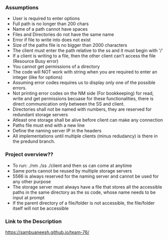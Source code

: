 ### Assumptions
- User is required to enter options
- Full path is no longer than 200 chars
- Name of a path cannot have spaces
- Files and Directories do not have the same name
- Error if file to write into does not exist
- Size of the paths file is no bigger than 2000 characters
- The client must enter the path relative to the ss and it must begin with '/'
- If a client is writing to a file, then the other client can't access the file (Resource Busy error)
- You cannot get permissions of a directory
- The code will NOT work with string when you are required to enter an integer (like for options)
- Assuming error codes requires us to display only one of the possible errors.
- Not printing error codes on the NM side (For bookkeeping) for read, write and get permissions becuase for these functionalities, there is direct communication only between the SS and client.
- Directories shall not be named with numbers, they are reserved for redundant storage servers
- Atleast one storage shall be alive before client can make any connection
- Paths file must end with a new line
- Define the naming server IP in the headers
- All implementations until multiple clients (minus redudancy) is there in the predund branch.

### Project overview??
- To run: ./nm ./ss ./client and then ss can come at anytime
- Same ports cannot be reused by multiple storage servers
- 5566 is always reserved for the naming server and cannot be used for any other purpose
- The storage server must always have a file that stores all the accessible paths in the same directory as the ss code, whose name needs to be input at prompt
- If the parent directory of a file/folder is not accessible, the file/folder itself will not be accessible



### Link to the Description

https://sambuaneesh.github.io/team-76/
